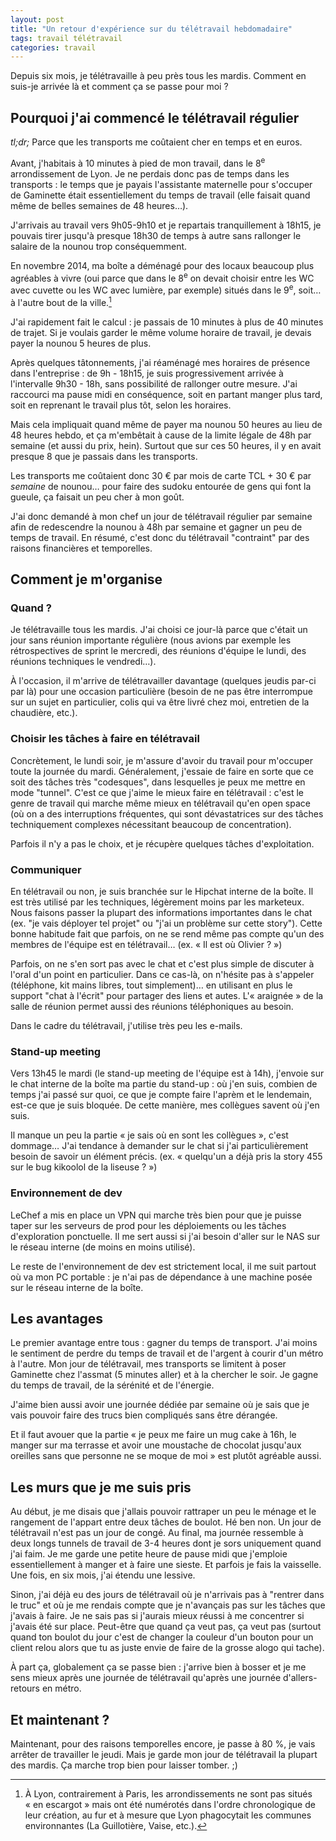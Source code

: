 ```yaml
---
layout: post
title: "Un retour d'expérience sur du télétravail hebdomadaire"
tags: travail télétravail
categories: travail
---
```


Depuis six mois, je télétravaille à peu près tous les mardis. Comment en suis-je arrivée là et comment ça se passe pour moi ? <!-- more -->

## Pourquoi j'ai commencé le télétravail régulier

_tl;dr;_ Parce que les transports me coûtaient cher en temps et en euros.

Avant, j'habitais à 10 minutes à pied de mon travail, dans le 8<sup>e</sup> arrondissement de Lyon. Je ne perdais donc pas de temps dans les transports : le temps que je payais l'assistante maternelle pour s'occuper de Gaminette était essentiellement du temps de travail (elle faisait quand même de belles semaines de 48 heures…).

J'arrivais au travail vers 9h05-9h10 et je repartais tranquillement à 18h15, je pouvais tirer jusqu'à presque 18h30 de temps à autre sans rallonger le salaire de la nounou trop conséquemment.

En novembre 2014, ma boîte a déménagé pour des locaux beaucoup plus agréables à vivre (oui parce que dans le 8<sup>e</sup> on devait choisir entre les WC avec cuvette ou les WC avec lumière, par exemple) situés dans le 9<sup>e</sup>, soit… à l'autre bout de la ville.[^arrondissements-lyon]

J'ai rapidement fait le calcul : je passais de 10 minutes à plus de 40 minutes de trajet. Si je voulais garder le même volume horaire de travail, je devais payer la nounou 5 heures de plus.

Après quelques tâtonnements, j'ai réaménagé mes horaires de présence dans l'entreprise : de 9h - 18h15, je suis progressivement arrivée à l'intervalle 9h30 - 18h, sans possibilité de rallonger outre mesure. J'ai raccourci ma pause midi en conséquence, soit en partant manger plus tard, soit en reprenant le travail plus tôt, selon les horaires.

Mais cela impliquait quand même de payer ma nounou 50 heures au lieu de 48 heures hebdo, et ça m'embêtait à cause de la limite légale de 48h par semaine (et aussi du prix, hein). Surtout que sur ces 50 heures, il y en avait presque 8 que je passais dans les transports. 

Les transports me coûtaient donc 30 € par mois de carte TCL + 30 € par _semaine_ de nounou… pour faire des sudoku entourée de gens qui font la gueule, ça faisait un peu cher à mon goût.

J'ai donc demandé à mon chef un jour de télétravail régulier par semaine afin de redescendre la nounou à 48h par semaine et gagner un peu de temps de travail. En résumé, c'est donc du télétravail "contraint" par des raisons financières et temporelles.

## Comment je m'organise

### Quand ?

Je télétravaille tous les mardis. J'ai choisi ce jour-là parce que c'était un jour sans réunion importante régulière (nous avions par exemple les rétrospectives de sprint le mercredi, des réunions d'équipe le lundi, des réunions techniques le vendredi…).

À l'occasion, il m'arrive de télétravailler davantage (quelques jeudis par-ci par là) pour une occasion particulière (besoin de ne pas être interrompue sur un sujet en particulier, colis qui va être livré chez moi, entretien de la chaudière, etc.).

### Choisir les tâches à faire en télétravail

Concrètement, le lundi soir, je m'assure d'avoir du travail pour m'occuper toute la journée du mardi. Généralement, j'essaie de faire en sorte que ce soit des tâches très "codesques", dans lesquelles je peux me mettre en mode "tunnel". C'est ce que j'aime le mieux faire en télétravail : c'est le genre de travail qui marche même mieux en télétravail qu'en open space (où on a des interruptions fréquentes, qui sont dévastatrices sur des tâches techniquement complexes nécessitant beaucoup de concentration).

Parfois il n'y a pas le choix, et je récupère quelques tâches d'exploitation.

### Communiquer

En télétravail ou non, je suis branchée sur le Hipchat interne de la boîte. Il est très utilisé par les techniques, légèrement moins par les marketeux. Nous faisons passer la plupart des informations importantes dans le chat (ex. "je vais déployer tel projet" ou "j'ai un problème sur cette story"). Cette bonne habitude fait que parfois, on ne se rend même pas compte qu'un des membres de l'équipe est en télétravail… (ex. « Il est où Olivier ? »)

Parfois, on ne s'en sort pas avec le chat et c'est plus simple de discuter à l'oral d'un point en particulier. Dans ce cas-là, on n'hésite pas à s'appeler (téléphone, kit mains libres, tout simplement)… en utilisant en plus le support "chat à l'écrit" pour partager des liens et autes. L'« araignée » de la salle de réunion permet aussi des réunions téléphoniques au besoin.

Dans le cadre du télétravail, j'utilise très peu les e-mails.

### Stand-up meeting

Vers 13h45 le mardi (le stand-up meeting de l'équipe est à 14h), j'envoie sur le chat interne de la boîte ma partie du stand-up : où j'en suis, combien de temps j'ai passé sur quoi, ce que je compte faire l'aprèm et le lendemain, est-ce que je suis bloquée. De cette manière, mes collègues savent où j'en suis.

Il manque un peu la partie « je sais où en sont les collègues », c'est dommage… J'ai tendance à demander sur le chat si j'ai particulièrement besoin de savoir un élément précis. (ex. « quelqu'un a déjà pris la story 455 sur le bug kikoolol de la liseuse ? »)

### Environnement de dev

LeChef a mis en place un VPN qui marche très bien pour que je puisse taper sur les serveurs de prod pour les déploiements ou les tâches d'exploration ponctuelle. Il me sert aussi si j'ai besoin d'aller sur le NAS sur le réseau interne (de moins en moins utilisé).

Le reste de l'environnement de dev est strictement local, il me suit partout où va mon PC portable : je n'ai pas de dépendance à une machine posée sur le réseau interne de la boîte.

## Les avantages

Le premier avantage entre tous : gagner du temps de transport. J'ai moins le sentiment de perdre du temps de travail et de l'argent à courir d'un métro à l'autre. Mon jour de télétravail, mes transports se limitent à poser Gaminette chez l'assmat (5 minutes aller) et à la chercher le soir. Je gagne du temps de travail, de la sérénité et de l'énergie.

J'aime bien aussi avoir une journée dédiée par semaine où je sais que je vais pouvoir faire des trucs bien compliqués sans être dérangée.

Et il faut avouer que la partie « je peux me faire un mug cake à 16h, le manger sur ma terrasse et avoir une moustache de chocolat jusqu'aux oreilles sans que personne ne se moque de moi » est plutôt agréable aussi.

## Les murs que je me suis pris

Au début, je me disais que j'allais pouvoir rattraper un peu le ménage et le rangement de l'appart entre deux tâches de boulot. Hé ben non. Un jour de télétravail n'est pas un jour de congé. Au final, ma journée ressemble à deux longs tunnels de travail de 3-4 heures dont je sors uniquement quand j'ai faim. Je me garde une petite heure de pause midi que j'emploie essentiellement à manger et à faire une sieste. Et parfois je fais la vaisselle. Une fois, en six mois, j'ai étendu une lessive.

Sinon, j'ai déjà eu des jours de télétravail où je n'arrivais pas à "rentrer dans le truc" et où je me rendais compte que je n'avançais pas sur les tâches que j'avais à faire. Je ne sais pas si j'aurais mieux réussi à me concentrer si j'avais été sur place. Peut-être que quand ça veut pas, ça veut pas (surtout quand ton boulot du jour c'est de changer la couleur d'un bouton pour un client relou alors que tu as juste envie de faire de la grosse alogo qui tache).

À part ça, globalement ça se passe bien : j'arrive bien à bosser et je me sens mieux après une journée de télétravail qu'après une journée d'allers-retours en métro.

## Et maintenant ?

Maintenant, pour des raisons temporelles encore, je passe à 80 %, je vais arrêter de travailler le jeudi. Mais je garde mon jour de télétravail la plupart des mardis. Ça marche trop bien pour laisser tomber. ;)

[^arrondissements-lyon]: À Lyon, contrairement à Paris, les arrondissements ne sont pas situés « en escargot » mais ont été numérotés dans l'ordre chronologique de leur création, au fur et à mesure que Lyon phagocytait les communes environnantes (La Guillotière, Vaise, etc.).
